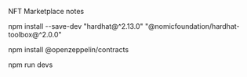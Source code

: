 NFT Marketplace notes

npm install --save-dev "hardhat@^2.13.0" "@nomicfoundation/hardhat-toolbox@^2.0.0"

npm install @openzeppelin/contracts

npm run devs